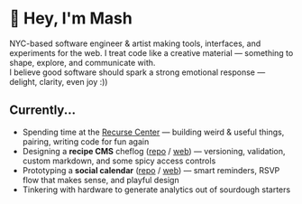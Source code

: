 # 👋 Hey, I'm Mash

NYC-based software engineer & artist making tools, interfaces, and experiments for the web. 
I treat code like a creative material — something to shape, explore, and communicate with.  
I believe good software should spark a strong emotional response — delight, clarity, even joy :))

## Currently...

- Spending time at the [Recurse Center](https://www.recurse.com/) — building weird & useful things, pairing, writing code for fun again
- Designing a **recipe CMS** cheflog ([repo](https://github.com/mashnoon33/chilioil) / [web](https://cheflog.app)) — versioning, validation, custom markdown, and some spicy access controls
- Prototyping a **social calendar** ([repo](https://github.com/mashnoon33/hang) / [web](https://hang.mash.studio)) — smart reminders, RSVP flow that makes sense, and playful design  
- Tinkering with hardware to generate analytics out of sourdough starters
